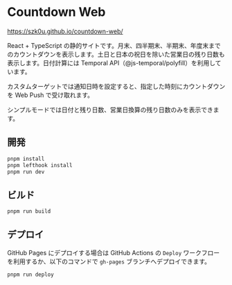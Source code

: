 # Countdown Web

https://szk0u.github.io/countdown-web/

React + TypeScript の静的サイトです。月末、四半期末、半期末、年度末までのカウントダウンを表示します。土日と日本の祝日を除いた営業日の残り日数も表示します。日付計算には Temporal API（@js-temporal/polyfill）を利用しています。

カスタムターゲットでは通知日時を設定すると、指定した時刻にカウントダウンを Web Push で受け取れます。

シンプルモードでは日付と残り日数、営業日換算の残り日数のみを表示できます。

## 開発

```sh
pnpm install
pnpm lefthook install
pnpm run dev
```

## ビルド

```sh
pnpm run build
```

## デプロイ

GitHub Pages にデプロイする場合は GitHub Actions の `Deploy` ワークフローを利用するか、以下のコマンドで `gh-pages` ブランチへデプロイできます。

```sh
pnpm run deploy
```
